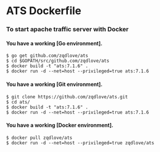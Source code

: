 # ATS Dockerfile

### To start apache traffic server with Docker

#### You have a working [Go environment].

```
$ go get github.com/zqdlove/ats
$ cd $GOPATH/src/github.com/zqdlove/ats
$ docker build -t "ats:7.1.6" .
$ docker run -d --net=host --privileged=true ats:7.1.6
```

#### You have a working [Git environment].

```
$ git clone https://github.com/zqdlove/ats.git
$ cd ats/
$ docker build -t "ats:7.1.6" .
$ docker run -d --net=host --privileged=true ats:7.1.6
```

#### You have a working [Docker environment].

```
$ docker pull zqdlove/ats
$ docker run -d --net=host --privileged=true zqdlove/ats
```
